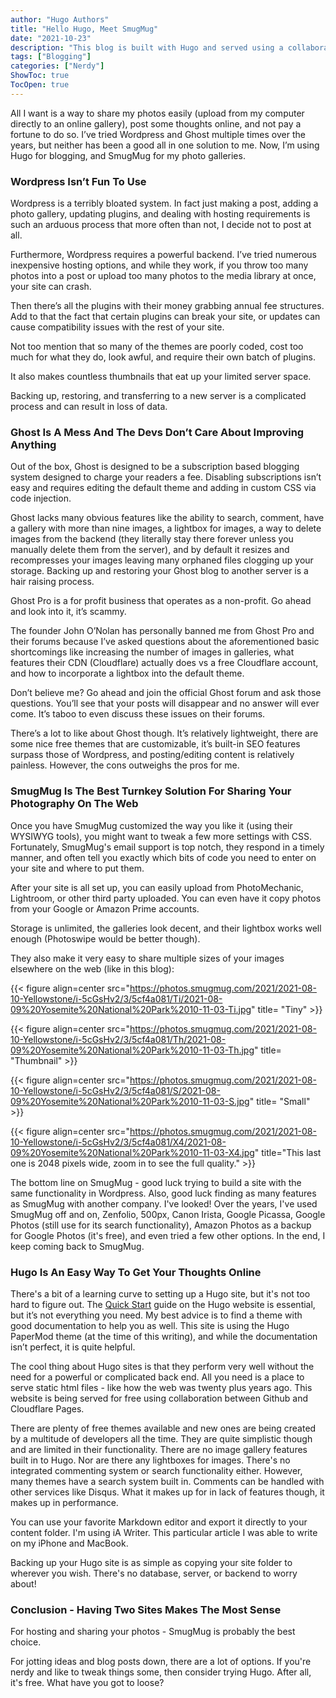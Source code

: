 ```yaml
---
author: "Hugo Authors"
title: "Hello Hugo, Meet SmugMug"
date: "2021-10-23"
description: "This blog is built with Hugo and served using a collaboration between Github and Cloudflare Pages."
tags: ["Blogging"]
categories: ["Nerdy"]
ShowToc: true
TocOpen: true
---
```


All I want is a way to share my photos easily (upload from my computer directly to an online gallery), post some thoughts online, and not pay a fortune to do so. I’ve tried Wordpress and Ghost multiple times over the years, but neither has been a good all in one solution to me.  Now, I’m using Hugo for blogging,  and SmugMug for my photo galleries.
<!--more-->

### Wordpress Isn’t Fun To Use

Wordpress is a terribly bloated system. In fact just making a post, adding a photo gallery, updating plugins, and dealing with hosting requirements is such an arduous process that more often than not, I decide not to post at all. 

Furthermore, Wordpress requires a powerful backend. I’ve tried numerous inexpensive hosting options, and while they work, if you throw too many photos into a post or upload too many photos to the media library at once, your site can crash.

Then there’s all the plugins with their money grabbing annual fee structures. Add to that the fact that certain plugins can break your site, or updates can cause compatibility issues with the rest of your site.

Not too mention that so many of the themes are poorly coded, cost too much for what they do, look awful, and  require their own batch of plugins.

It also makes countless thumbnails that eat up your limited server space. 

Backing up, restoring, and transferring to a new server is a complicated process and can result in loss of data.

### Ghost Is A Mess And The Devs Don’t Care About Improving Anything

Out of the box, Ghost is designed to be a subscription based blogging system designed to charge your readers a fee. Disabling subscriptions isn’t easy and requires editing the default theme and adding in custom CSS via code injection.

Ghost lacks many obvious features like the ability to search, comment, have a gallery with more than nine images, a lightbox for images, a way to delete images from the backend (they literally stay there forever unless you manually delete them from the server), and by default it resizes and recompresses your images leaving many orphaned files clogging up your storage. Backing up and restoring your Ghost blog to another server is a hair raising process.

Ghost Pro is a for profit business that operates as a non-profit. Go ahead and look into it, it’s scammy.

The founder John O’Nolan has personally banned me from Ghost Pro and their forums because I’ve asked questions about the aforementioned basic shortcomings like increasing the number of images in galleries, what features their CDN (Cloudflare) actually does vs a free Cloudflare account, and how to incorporate a lightbox into the default theme.

Don’t believe me? Go ahead and join the official Ghost forum and ask those questions. You’ll see that your posts will disappear and no answer will ever come. It’s taboo to even discuss these issues on their forums.

There’s a lot to like about Ghost though. It’s relatively lightweight, there are some nice free themes that are customizable, it’s built-in SEO  features surpass those of Wordpress, and posting/editing content is relatively painless. However, the cons outweighs the pros for me.

### SmugMug Is The Best Turnkey Solution For Sharing Your Photography On The Web

Once you have SmugMug customized the way you like it (using their WYSIWYG tools), you might want to tweak a few more settings with CSS. Fortunately, SmugMug's email support is top notch, they respond in a timely manner, and often tell you exactly which bits of code you need to enter on your site and where to put them.

After your site is all set up, you can easily upload from PhotoMechanic, Lightroom, or other third party uploaded. You can even have it copy photos from your Google or Amazon Prime accounts.

Storage is unlimited, the galleries look decent, and their lightbox works well enough (Photoswipe would be better though).

They also make it very easy to share multiple sizes of your images elsewhere on the web (like in this blog):

{{< figure align=center src="https://photos.smugmug.com/2021/2021-08-10-Yellowstone/i-5cGsHv2/3/5cf4a081/Ti/2021-08-09%20Yosemite%20National%20Park%2010-11-03-Ti.jpg" title= "Tiny" >}}

{{< figure align=center src="https://photos.smugmug.com/2021/2021-08-10-Yellowstone/i-5cGsHv2/3/5cf4a081/Th/2021-08-09%20Yosemite%20National%20Park%2010-11-03-Th.jpg" title= "Thumbnail" >}}

{{< figure align=center src="https://photos.smugmug.com/2021/2021-08-10-Yellowstone/i-5cGsHv2/3/5cf4a081/S/2021-08-09%20Yosemite%20National%20Park%2010-11-03-S.jpg" title= "Small" >}}

{{< figure align=center src="https://photos.smugmug.com/2021/2021-08-10-Yellowstone/i-5cGsHv2/3/5cf4a081/X4/2021-08-09%20Yosemite%20National%20Park%2010-11-03-X4.jpg" title="This last one is 2048 pixels wide, zoom in to see the full quality." >}}

The bottom line on SmugMug - good luck trying to build a site with the same functionality in Wordpress. Also, good luck finding as many features as SmugMug with another company. I've looked! Over the years, I've used SmugMug off and on, Zenfolio, 500px, Canon Irista, Google Picassa, Google Photos (still use for its search functionality), Amazon Photos as a backup for Google Photos (it's free), and even tried a few other options. In the end, I keep coming back to SmugMug. 

### Hugo Is An Easy Way To Get Your Thoughts Online

There's a bit of a learning curve to setting up a Hugo site, but it's not too hard to figure out. The [Quick Start](https://gohugo.io/getting-started/quick-start/) guide on the Hugo website is essential, but it’s not everything you need. My best advice is to find a theme with good documentation to help you as well. This site is using the Hugo PaperMod theme (at the time of this writing), and while the documentation isn’t perfect, it is quite helpful.

The cool thing about Hugo sites is that they perform very well without the need for a powerful or complicated back end. All you need is a place to serve static html files - like how the web was twenty plus years ago. This website is being served for free using collaboration between Github and Cloudflare Pages.

There are plenty of free themes available and new ones are being  created by a multitude of developers all the time. They are quite simplistic though and are limited in their functionality. There are no image gallery features built in to Hugo. Nor are there any lightboxes for images. There's no integrated commenting system or search functionality either. However, many themes have a search system built in. Comments can be handled with other services like Disqus. What it makes up for in lack of features though, it makes up in performance.

You can use your favorite Markdown editor and export it directly to your content folder. I'm using iA Writer. This particular article I was able to write on my iPhone and MacBook.

Backing up your Hugo site is as simple as copying your site folder to wherever you wish. There's no database, server, or backend to worry about!

### Conclusion - Having Two Sites Makes The Most Sense

For hosting and sharing your photos - SmugMug is probably the best choice.

For jotting ideas and blog posts down, there are a lot of options. If you're nerdy and like to tweak things some, then consider trying Hugo. After all, it's free. What have you got to loose?
